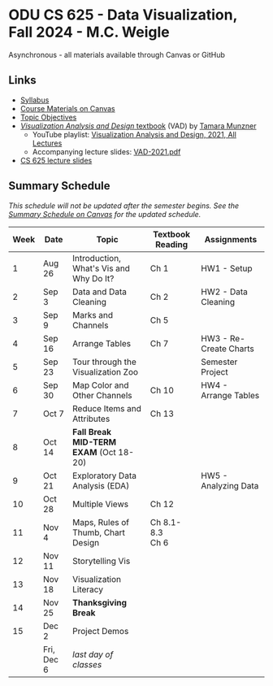 # ODU CS 625 - Data Visualization, Fall 2024 - M.C. Weigle

Asynchronous - all materials available through Canvas or GitHub

## Links

* [Syllabus](syllabus.md)
* [Course Materials on Canvas](https://canvas.odu.edu/courses/161806)
* [Topic Objectives](objectives.md)
* [*Visualization Analysis and Design* textbook](https://www.cs.ubc.ca/~tmm/vadbook/) (VAD) by [Tamara Munzner](https://www.cs.ubc.ca/~tmm/) 
  * YouTube playlist: [Visualization Analysis and Design, 2021, All Lectures](https://www.youtube.com/playlist?list=PLT4XLHmqHJBeB5LwmRmo6ln-m7K3lGvrk)
  * Accompanying lecture slides: [VAD-2021.pdf](https://www.cs.ubc.ca/~tmm/talks/vad/VAD-2021.pdf)
* [CS 625 lecture slides](https://drive.google.com/drive/u/0/folders/19NsAVUzRQB7gVrsBULYO2_oUR2a3Yaf1)

## Summary Schedule

*This schedule will not be updated after the semester begins.  See the [Summary Schedule on Canvas](https://canvas.odu.edu/courses/161806#summary) for the updated schedule.*

|Week |Date|Topic| Textbook Reading| Assignments|
|---|---|---|---|---|
|1| Aug 26| Introduction, What's Vis and Why Do It? | Ch 1| HW1 - Setup|
|2| Sep 3| Data and Data Cleaning | Ch 2| HW2 - Data Cleaning|
|3| Sep 9| Marks and Channels |Ch 5| |
|4| Sep 16 |Arrange Tables | Ch 7 | HW3 - Re-Create Charts|
|5| Sep 23| Tour through the Visualization Zoo | | Semester Project|
|6| Sep 30| Map Color and Other Channels | Ch 10 | HW4 - Arrange Tables|
|7| Oct 7| Reduce Items and Attributes | Ch 13 | |
|8| Oct 14| **Fall Break**<br/>**MID-TERM EXAM** (Oct 18-20)| |
|9| Oct 21| Exploratory Data Analysis (EDA) |  | HW5 - Analyzing Data|
|10| Oct 28| Multiple Views|Ch 12||
|11| Nov 4| Maps, Rules of Thumb, Chart Design| Ch 8.1-8.3<br/>Ch 6 | |
|12| Nov 11| Storytelling Vis| | |
|13 |Nov 18| Visualization Literacy | |
|14| Nov 25|**Thanksgiving Break**| |
|15| Dec 2| Project Demos |  | |
| | Fri, Dec 6| *last day of classes* | | |
